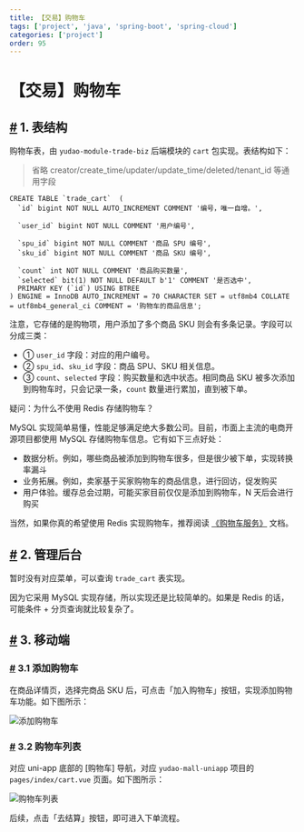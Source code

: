 ```yaml
---
title: 【交易】购物车
tags: ['project', 'java', 'spring-boot', 'spring-cloud']
categories: ['project']
order: 95
---
```

# 【交易】购物车

## [#](#_1-表结构) 1. 表结构

 购物车表，由 `yudao-module-trade-biz` 后端模块的 `cart` 包实现。表结构如下：


> 省略 creator/create\_time/updater/update\_time/deleted/tenant\_id 等通用字段


```
CREATE TABLE `trade_cart`  (
  `id` bigint NOT NULL AUTO_INCREMENT COMMENT '编号，唯一自增。',

  `user_id` bigint NOT NULL COMMENT '用户编号',

  `spu_id` bigint NOT NULL COMMENT '商品 SPU 编号',
  `sku_id` bigint NOT NULL COMMENT '商品 SKU 编号',

  `count` int NOT NULL COMMENT '商品购买数量',
  `selected` bit(1) NOT NULL DEFAULT b'1' COMMENT '是否选中',
  PRIMARY KEY (`id`) USING BTREE
) ENGINE = InnoDB AUTO_INCREMENT = 70 CHARACTER SET = utf8mb4 COLLATE = utf8mb4_general_ci COMMENT = '购物车的商品信息';

```
注意，它存储的是购物项，用户添加了多个商品 SKU 则会有多条记录。字段可以分成三类：

 * ① `user_id` 字段：对应的用户编号。
* ② `spu_id`、`sku_id` 字段：商品 SPU、SKU 相关信息。
* ③ `count`、`selected` 字段：购买数量和选中状态。相同商品 SKU 被多次添加到购物车时，只会记录一条，`count` 数量进行累加，直到被下单。

 疑问：为什么不使用 Redis 存储购物车？

 MySQL 实现简单易懂，性能足够满足绝大多数公司。目前，市面上主流的电商开源项目都使用 MySQL 存储购物车信息。它有如下三点好处：

 * 数据分析。例如，哪些商品被添加到购物车很多，但是很少被下单，实现转换率漏斗
* 业务拓展。例如，卖家基于买家购物车的商品信息，进行回访，促发购买
* 用户体验。缓存总会过期，可能买家目前仅仅是添加到购物车，N 天后会进行购买

 当然，如果你真的希望使用 Redis 实现购物车，推荐阅读 [《购物车服务》](http://skrshop.tech/#/src/shopping/cart?id=%e8%b4%ad%e7%89%a9%e8%bd%a6%e6%9c%8d%e5%8a%a1) 文档。

 ## [#](#_2-管理后台) 2. 管理后台

 暂时没有对应菜单，可以查询 `trade_cart` 表实现。

 因为它采用 MySQL 实现存储，所以实现还是比较简单的。如果是 Redis 的话，可能条件 + 分页查询就比较复杂了。

 ## [#](#_3-移动端) 3. 移动端

 ### [#](#_3-1-添加购物车) 3.1 添加购物车

 在商品详情页，选择完商品 SKU 后，可点击「加入购物车」按钮，实现添加购物车功能。如下图所示：

 ![添加购物车](https://doc.iocoder.cn/img/%E5%95%86%E5%9F%8E%E6%89%8B%E5%86%8C/%E8%B4%AD%E7%89%A9%E8%BD%A6/%E7%A7%BB%E5%8A%A8%E7%AB%AF-%E6%B7%BB%E5%8A%A0%E8%B4%AD%E7%89%A9%E8%BD%A6.png)

 ### [#](#_3-2-购物车列表) 3.2 购物车列表

 对应 uni-app 底部的 [购物车] 导航，对应 `yudao-mall-uniapp` 项目的 `pages/index/cart.vue` 页面。如下图所示：

 ![购物车列表](https://doc.iocoder.cn/img/%E5%95%86%E5%9F%8E%E6%89%8B%E5%86%8C/%E8%B4%AD%E7%89%A9%E8%BD%A6/%E7%A7%BB%E5%8A%A8%E7%AB%AF-%E8%B4%AD%E7%89%A9%E8%BD%A6%E5%88%97%E8%A1%A8.png)

 后续，点击「去结算」按钮，即可进入下单流程。
